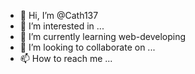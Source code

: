 - 👋 Hi, I’m @Cath137
- 👀 I’m interested in ...
- 🌱 I’m currently learning web-developing
- 💞️ I’m looking to collaborate on ...
- 📫 How to reach me ...

<!---
Cath137/Cath137 is a ✨ special ✨ repository because its `README.md` (this file) appears on your GitHub profile.
You can click the Preview link to take a look at your changes.
--->
